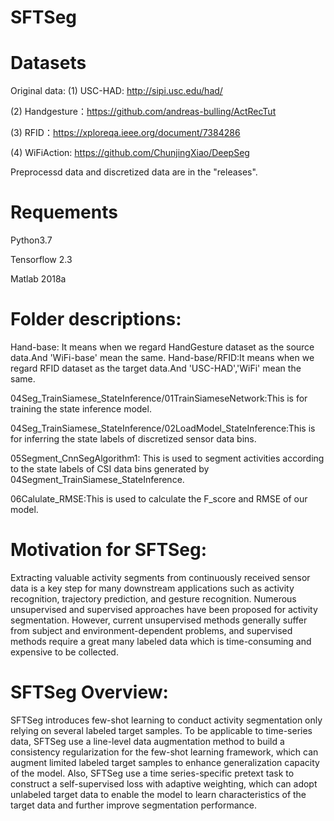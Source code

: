 # SFTSeg

#  Datasets

Original data:
(1) USC-HAD:  http://sipi.usc.edu/had/

(2) Handgesture：https://github.com/andreas-bulling/ActRecTut

(3) RFID：https://xploreqa.ieee.org/document/7384286

(4) WiFiAction: https://github.com/ChunjingXiao/DeepSeg

Preprocessd data and discretized data are in the "releases".

#  Requements
Python3.7

Tensorflow 2.3

Matlab 2018a

#  Folder descriptions:
Hand-base: It means when we regard HandGesture dataset as the source data.And 'WiFi-base' mean the same.
Hand-base/RFID:It means when we regard RFID dataset as the target data.And 'USC-HAD','WiFi' mean the same.

04Seg_TrainSiamese_StateInference/01TrainSiameseNetwork:This is for training the state inference model.

04Seg_TrainSiamese_StateInference/02LoadModel_StateInference:This is for inferring the state labels of discretized sensor data bins. 

05Segment_CnnSegAlgorithm1: This is used to segment activities according to the state labels of CSI data bins generated by 04Segment_TrainSiamese_StateInference.

06Calulate_RMSE:This is used to calculate the F_score and RMSE of our model.

#  Motivation for SFTSeg:
Extracting valuable activity segments from continuously received sensor data is a key step for many downstream applications such as activity recognition, trajectory prediction, and gesture recognition. Numerous unsupervised and supervised approaches have been proposed for activity segmentation. However, current unsupervised methods generally suffer from subject and environment-dependent problems, and supervised methods require a great many labeled data which is time-consuming and expensive to be collected.


#  SFTSeg Overview:
SFTSeg introduces few-shot learning to conduct activity segmentation only relying on several labeled target samples.
To be applicable to time-series data, SFTSeg use a line-level data augmentation method to build a consistency regularization for the few-shot learning framework, which can augment limited labeled target samples to enhance generalization capacity of the model. Also, SFTSeg use a time series-specific pretext task to construct a self-supervised loss with adaptive weighting, which can adopt unlabeled target
data to enable the model to learn characteristics of the target data and further improve segmentation performance. 
